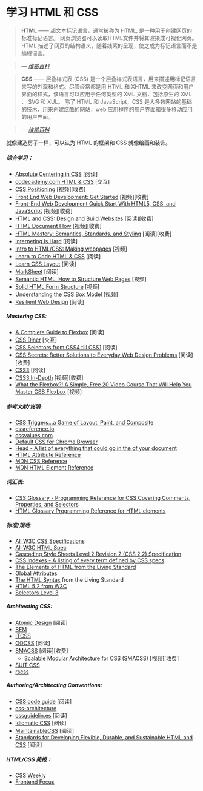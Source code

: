 # 学习 HTML 和 CSS

> **HTML** —— 超文本标记语言，通常被称为 HTML, 是一种用于创建网页的标准标记语言。 网页浏览器可以读取HTML文件并将其渲染成可视化网页。HTML 描述了网页的结构语义，随着线索的呈现，使之成为标记语言而不是编程语言。

><cite>&#8212; [维基百科](https://en.wikipedia.org/wiki/HTML)</cite>

> **CSS** —— 层叠样式表 (CSS) 是一个层叠样式表语言，用来描述用标记语言来写的外观和格式。尽管经常都是用 HTML 和 XHTML 来改变网页和用户界面的样式，该语言可以应用于任何类型的 XML 文档，包括原生的 XML 、 SVG 和 XUL。 除了 HTML 和 JavaScript，CSS 是大多数网站的基础的技术，用来创建炫酷的网站，web 应用程序的用户界面和很多移动应用的用户界面。

><cite>&#8212; [维基百科](https://en.wikipedia.org/wiki/Cascading_Style_Sheets)</cite>

就像建造房子一样，可以认为 HTML 的框架和 CSS 就像绘画和装饰。

##### 综合学习：

* [Absolute Centering in CSS](http://codepen.io/shshaw/full/gEiDt) [阅读]
* [codecademy.com HTML & CSS](https://www.codecademy.com/tracks/web) [交互]
* [CSS Positioning](http://www.pluralsight.com/courses/css-positioning-1834) [视频][收费]
* [Front End Web Development: Get Started](http://www.pluralsight.com/courses/front-end-web-development-get-started) [视频][收费]
* [Front-End Web Development Quick Start With HTML5, CSS, and JavaScript](http://www.pluralsight.com/courses/front-end-web-app-html5-javascript-css) [视频][收费]
* [HTML and CSS: Design and Build Websites](https://www.amazon.com/gp/product/1118008189/?&_encoding=UTF8&tag=frontend-handbook-20&linkCode=ur2&linkId=b1c45ab715f267f7dfed8c981c14eceb&camp=1789&creative=9325) [阅读][收费]
* [HTML Document Flow](http://www.pluralsight.com/courses/html-document-flow-1837) [视频][收费]
* [HTML Mastery: Semantics, Standards, and Styling](https://www.amazon.com/gp/product/1590597656/?&_encoding=UTF8&tag=frontend-handbook-20&linkCode=ur2&linkId=a5c4eb997239ea9e57a86456cef7763c&camp=1789&creative=9325) [阅读][收费]
* [Interneting is Hard](https://internetingishard.com/) [阅读]
* [Intro to HTML/CSS: Making webpages](https://www.khanacademy.org/computing/computer-programming/html-css) [视频]
* [Learn to Code HTML & CSS](http://learn.shayhowe.com/html-css/) [阅读]
* [Learn CSS Layout](http://learnlayout.com/) [阅读]
* [MarkSheet](http://marksheet.io/) [阅读]
* [Semantic HTML: How to Structure Web Pages](https://webdesign.tutsplus.com/courses/semantic-html-how-to-structure-web-pages) [视频]
* [Solid HTML Form Structure](https://webdesign.tutsplus.com/courses/solid-html-form-structure) [视频]
* [Understanding the CSS Box Model](https://webdesign.tutsplus.com/courses/understanding-the-css-box-model) [视频]
* [Resilient Web Design](https://resilientwebdesign.com/) [阅读]

##### Mastering CSS:

* [A Complete Guide to Flexbox](https://css-tricks.com/snippets/css/a-guide-to-flexbox/) [阅读]
* [CSS Diner](http://flukeout.github.io/) [交互]
* [CSS Selectors from CSS4 till CSS1](http://css4-selectors.com/selectors/) [阅读]
* [CSS Secrets: Better Solutions to Everyday Web Design Problems](https://www.amazon.com/CSS-Secrets-Solutions-Everyday-Problems/dp/1449372635/?&_encoding=UTF8&tag=frontend-handbook-20&linkCode=ur2&linkId=40a9480c18839b4b2ea798aa2afafd0e&camp=1789&creative=9325) [阅读][收费]
* [CSS3](https://developer.mozilla.org/en-US/docs/Web/CSS/CSS3) [阅读]
* [CSS3 In-Depth](https://frontendmasters.com/courses/css3-in-depth/) [视频][收费]
* [What the Flexbox?! A Simple, Free 20 Video Course That Will Help You Master CSS Flexbox](http://flexbox.io/) [视频]

##### 参考文献/说明:

* [CSS Triggers...a Game of Layout, Paint, and Composite](http://csstriggers.com/)
* [cssreference.io](http://cssreference.io/)
* [cssvalues.com](http://cssvalues.com/)
* [Default CSS for Chrome Browser](https://chromium.googlesource.com/chromium/blink/+/master/Source/core/css/html.css)
* [Head - A list of everything that could go in the <head> of your document](http://gethead.info/)
* [HTML Attribute Reference](https://developer.mozilla.org/en-US/docs/Web/HTML/Attributes)
* [MDN CSS Reference](https://developer.mozilla.org/en-US/docs/Web/CSS/Reference)
* [MDN HTML Element Reference](https://developer.mozilla.org/en-US/docs/Web/HTML/Element)

##### 词汇表:

* [CSS Glossary - Programming Reference for CSS Covering Comments, Properties, and Selectors](https://www.codecademy.com/articles/glossary-css)
* [HTML Glossary Programming Reference for HTML elements](https://www.codecademy.com/articles/glossary-html)

##### 标准/规范:

* [All W3C CSS Specifications](http://www.w3.org/Style/CSS/current-work#roadmap)
* [All W3C HTML Spec](http://www.w3.org/standards/techs/html#w3c_all)
* [Cascading Style Sheets Level 2 Revision 2 (CSS 2.2) Specification](https://drafts.csswg.org/css2/)
* [CSS Indexes - A listing of every term defined by CSS specs](https://drafts.csswg.org/indexes/)
* [The Elements of HTML from the Living Standard](https://html.spec.whatwg.org/multipage/semantics.html#semantics)
* [Global Attributes](https://developer.mozilla.org/en-US/docs/Web/HTML/Global_attributes)
* [The HTML Syntax](https://html.spec.whatwg.org/multipage/syntax.html#syntax) from the Living Standard
* [HTML 5.2 from W3C](http://w3c.github.io/html/)
* [Selectors Level 3](http://www.w3.org/TR/css3-selectors/)

##### Architecting CSS:

* [Atomic Design](http://atomicdesign.bradfrost.com/) [阅读]
* [BEM](http://getbem.com/introduction/)
* [ITCSS](https://www.xfive.co/blog/itcss-scalable-maintainable-css-architecture/)
* [OOCSS](http://oocss.org/) [阅读]
* [SMACSS](https://smacss.com/) [阅读][收费]
  * [Scalable Modular Architecture for CSS (SMACSS)](https://frontendmasters.com/courses/smacss/) [视频][收费]
* [SUIT CSS](http://suitcss.github.io)
* [rscss](http://rscss.io/)

##### Authoring/Architecting Conventions:

* [CSS code guide](http://codeguide.co/#css) [阅读]
* [css-architecture](https://github.com/jareware/css-architecture)
* [cssguidelin.es](http://cssguidelin.es/) [阅读]
* [Idiomatic CSS](https://github.com/necolas/idiomatic-css) [阅读]
* [MaintainableCSS](http://maintainablecss.com/) [阅读]
* [Standards for Developing Flexible, Durable, and Sustainable HTML and CSS](http://mdo.github.io/code-guide/) [阅读]

##### HTML/CSS 简报：

* [CSS Weekly](http://css-weekly.com/archives/)
* [Frontend Focus](http://frontendfocus.co/)

















 






